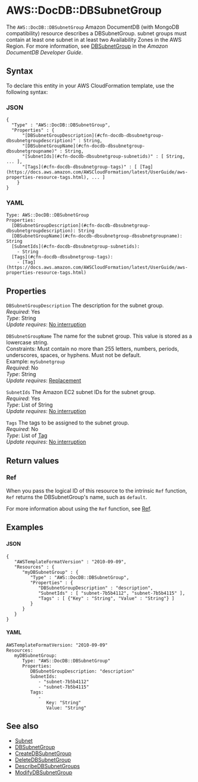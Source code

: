 # AWS::DocDB::DBSubnetGroup<a name="aws-resource-docdb-dbsubnetgroup"></a>

The `AWS::DocDB::DBSubnetGroup` Amazon DocumentDB \(with MongoDB compatibility\) resource describes a DBSubnetGroup\. subnet groups must contain at least one subnet in at least two Availability Zones in the AWS Region\. For more information, see [DBSubnetGroup](https://docs.aws.amazon.com/documentdb/latest/developerguide/API_DBSubnetGroup.html) in the _Amazon DocumentDB Developer Guide_\.

## Syntax<a name="aws-resource-docdb-dbsubnetgroup-syntax"></a>

To declare this entity in your AWS CloudFormation template, use the following syntax:

### JSON<a name="aws-resource-docdb-dbsubnetgroup-syntax.json"></a>

```
{
  "Type" : "AWS::DocDB::DBSubnetGroup",
  "Properties" : {
      "[DBSubnetGroupDescription](#cfn-docdb-dbsubnetgroup-dbsubnetgroupdescription)" : String,
      "[DBSubnetGroupName](#cfn-docdb-dbsubnetgroup-dbsubnetgroupname)" : String,
      "[SubnetIds](#cfn-docdb-dbsubnetgroup-subnetids)" : [ String, ... ],
      "[Tags](#cfn-docdb-dbsubnetgroup-tags)" : [ [Tag](https://docs.aws.amazon.com/AWSCloudFormation/latest/UserGuide/aws-properties-resource-tags.html), ... ]
    }
}
```

### YAML<a name="aws-resource-docdb-dbsubnetgroup-syntax.yaml"></a>

```
Type: AWS::DocDB::DBSubnetGroup
Properties:
  [DBSubnetGroupDescription](#cfn-docdb-dbsubnetgroup-dbsubnetgroupdescription): String
  [DBSubnetGroupName](#cfn-docdb-dbsubnetgroup-dbsubnetgroupname): String
  [SubnetIds](#cfn-docdb-dbsubnetgroup-subnetids):
    - String
  [Tags](#cfn-docdb-dbsubnetgroup-tags):
    - [Tag](https://docs.aws.amazon.com/AWSCloudFormation/latest/UserGuide/aws-properties-resource-tags.html)
```

## Properties<a name="aws-resource-docdb-dbsubnetgroup-properties"></a>

`DBSubnetGroupDescription` <a name="cfn-docdb-dbsubnetgroup-dbsubnetgroupdescription"></a>
The description for the subnet group\.  
_Required_: Yes  
_Type_: String  
_Update requires_: [No interruption](https://docs.aws.amazon.com/AWSCloudFormation/latest/UserGuide/using-cfn-updating-stacks-update-behaviors.html#update-no-interrupt)

`DBSubnetGroupName` <a name="cfn-docdb-dbsubnetgroup-dbsubnetgroupname"></a>
The name for the subnet group\. This value is stored as a lowercase string\.  
Constraints: Must contain no more than 255 letters, numbers, periods, underscores, spaces, or hyphens\. Must not be default\.  
Example: `mySubnetgroup`  
_Required_: No  
_Type_: String  
_Update requires_: [Replacement](https://docs.aws.amazon.com/AWSCloudFormation/latest/UserGuide/using-cfn-updating-stacks-update-behaviors.html#update-replacement)

`SubnetIds` <a name="cfn-docdb-dbsubnetgroup-subnetids"></a>
The Amazon EC2 subnet IDs for the subnet group\.  
_Required_: Yes  
_Type_: List of String  
_Update requires_: [No interruption](https://docs.aws.amazon.com/AWSCloudFormation/latest/UserGuide/using-cfn-updating-stacks-update-behaviors.html#update-no-interrupt)

`Tags` <a name="cfn-docdb-dbsubnetgroup-tags"></a>
The tags to be assigned to the subnet group\.  
_Required_: No  
_Type_: List of [Tag](https://docs.aws.amazon.com/AWSCloudFormation/latest/UserGuide/aws-properties-resource-tags.html)  
_Update requires_: [No interruption](https://docs.aws.amazon.com/AWSCloudFormation/latest/UserGuide/using-cfn-updating-stacks-update-behaviors.html#update-no-interrupt)

## Return values<a name="aws-resource-docdb-dbsubnetgroup-return-values"></a>

### Ref<a name="aws-resource-docdb-dbsubnetgroup-return-values-ref"></a>

When you pass the logical ID of this resource to the intrinsic `Ref` function, `Ref` returns the DBSubnetGroup's name, such as `default`\.

For more information about using the `Ref` function, see [Ref](https://docs.aws.amazon.com/AWSCloudFormation/latest/UserGuide/intrinsic-function-reference-ref.html)\.

## Examples<a name="aws-resource-docdb-dbsubnetgroup--examples"></a>

### <a name="aws-resource-docdb-dbsubnetgroup--examples--"></a>

#### JSON<a name="aws-resource-docdb-dbsubnetgroup--examples----json"></a>

```
{
   "AWSTemplateFormatVersion" : "2010-09-09",
   "Resources" : {
      "myDBSubnetGroup" : {
         "Type" : "AWS::DocDB::DBSubnetGroup",
         "Properties" : {
            "DBSubnetGroupDescription" : "description",
            "SubnetIds" : [ "subnet-7b5b4112", "subnet-7b5b4115" ],
            "Tags" : [ {"Key" : "String", "Value" : "String"} ]
         }
      }
   }
}
```

#### YAML<a name="aws-resource-docdb-dbsubnetgroup--examples----yaml"></a>

```
AWSTemplateFormatVersion: "2010-09-09"
Resources:
   myDBSubnetGroup:
      Type: "AWS::DocDB::DBSubnetGroup"
      Properties:
         DBSubnetGroupDescription: "description"
         SubnetIds:
            - "subnet-7b5b4112"
            - "subnet-7b5b4115"
         Tags:
            -
               Key: "String"
               Value: "String"
```

## See also<a name="aws-resource-docdb-dbsubnetgroup--seealso"></a>

- [Subnet](https://docs.aws.amazon.com/documentdb/latest/developerguide/API_Subnet.html)
- [DBSubnetGroup](https://docs.aws.amazon.com/documentdb/latest/developerguide/API_DBSubnetGroup.html)
- [CreateDBSubnetGroup](https://docs.aws.amazon.com/documentdb/latest/developerguide/API_CreateDBSubnetGroup.html)
- [DeleteDBSubnetGroup](https://docs.aws.amazon.com/documentdb/latest/developerguide/API_DeleteDBSubnetGroup.html)
- [DescribeDBSubnetGroups](https://docs.aws.amazon.com/documentdb/latest/developerguide/API_DescribeDBSubnetGroups.html)
- [ModifyDBSubnetGroup](https://docs.aws.amazon.com/documentdb/latest/developerguide/API_ModifyDBSubnetGroup.html)
